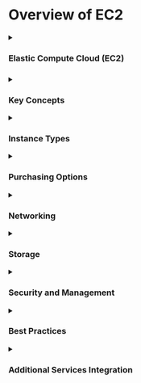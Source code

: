 ### <h1>Overview of EC2</h1>
<details>
<summary><h3>Elastic Compute Cloud (EC2)<h3></summary>
EC2 is a web service that provides resizable compute capacity in the cloud, allowing for easy scalability and flexibility. It enables running applications without the need to invest in hardware upfront and allows scaling capacity up or down as needed.
</details>
<details>
<summary><h3>Key Concepts</summary>
<b>Instances: Virtual servers running applications.</b>
AMI (Amazon Machine Image): A template that includes the software configuration (OS, application server, applications) required to launch an instance.

Instance Types: Various configurations of CPU, memory, storage, and networking capacity.

Regions and Availability Zones: Data centers located in different geographical areas to ensure low latency and high availability.
</details>
<details>
<summary><h3>Instance Types</summary>
General Purpose: Balanced resources for diverse workloads (e.g., T3, M5).

Compute Optimized: High-performance processors for compute-intensive tasks (e.g., C5, C6g).

Memory Optimized: For memory-intensive applications (e.g., R5, X1).

Storage Optimized: High, sequential read/write access to large data sets (e.g., I3, D2).

Accelerated Computing: Using hardware accelerators or co-processors (e.g., P3, G4).
</details>
<details>
<summary><h3>Purchasing Options</summary>
On-Demand Instances: Pay by the second, no long-term commitments, suitable for short-term, unpredictable workloads.

Reserved Instances: Significant discount (up to 75%) for committing to a 1 or 3-year term.

Spot Instances: Up to 90% discount for using unused EC2 capacity, can be interrupted.

Dedicated Hosts: Physical servers dedicated for your use, can help reduce costs by using existing server-bound software licenses.

Savings Plans: Flexible pricing model offering significant savings over On-Demand instances in exchange for a commitment to a consistent amount of usage (measured in $/hour) for a 1 or 3-year term.

</details>
<details>
<summary><h3>Networking</summary>
VPC (Virtual Private Cloud): Isolated network to launch AWS resources.

Security Groups: Virtual firewall to control inbound and outbound traffic to instances.

Elastic IPs: Static IPv4 addresses designed for dynamic cloud computing.
</details>
<details>
<summary><h3>Storage</summary>
EBS (Elastic Block Store): Block-level storage volumes for use with EC2 instances. Types include:

General Purpose SSD (gp2, gp3)

Provisioned IOPS SSD (io1, io2)

Throughput Optimized HDD (st1)

Cold HDD (sc1)

Instance Store: Temporary block-level storage for instances.

EFS (Elastic File System): Scalable file storage for use with EC2 instances.

S3 (Simple Storage Service): Object storage service providing scalability, data availability, security, and performance.
</details>
<details>
<summary><h3>Security and Management</summary>
IAM (Identity and Access Management): Manage access to AWS resources securely.

EC2 Key Pairs: Secure login information for your instances.

EC2 Auto Scaling: Automatically adjusts the number of instances to handle the load.

CloudWatch: Monitoring service for AWS resources and applications.

Elastic Load Balancing (ELB): Distributes incoming application traffic across multiple targets.
</details>
<details>
<summary><h3>Best Practices</summary>
Right-sizing: Choose the correct instance type and size based on workload requirements to optimize performance and cost.

Security: Implement least privilege access, regularly update and patch instances, and use security groups and network
 ACLs effectively.

Automation: Use Auto Scaling, Elastic Beanstalk, and AWS Lambda for automated 

Monitoring and Logging: Use CloudWatch for monitoring and AWS CloudTrail for logging API activity.

Cost Management: Use AWS Cost Explorer, Trusted Advisor, and Budget to monitor and optimize costs.

</details>
<details>
<summary><h3>Additional Services Integration</summary>

RDS (Relational Database Service): Managed relational database service integrating with EC2.

Lambda: Serverless compute service that triggers code based on events.

Elastic Beanstalk: PaaS that makes it easy to deploy and manage applications.

EKS (Elastic Kubernetes Service): Managed Kubernetes service running on EC2.
</details>